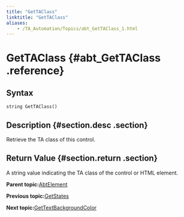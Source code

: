 ```yaml
--- 
title: "GetTAClass"
linktitle: "GetTAClass"
aliases: 
    - /TA_Automation/Topics/abt_GetTAClass_1.html
---
```

# GetTAClass {#abt_GetTAClass .reference}

## Syntax

`string GetTAClass()`

## Description {#section.desc .section}

Retrieve the TA class of this control.

## Return Value {#section.return .section}

A string value indicating the TA class of the control or HTML element.

**Parent topic:**[AbtElement](../../TA_Automation/Topics/abt_AbtElement.html)

**Previous topic:**[GetStates](../../TA_Automation/Topics/abt_GetStates_1.html)

**Next topic:**[GetTextBackgroundColor](../../TA_Automation/Topics/abt_AbtGetTextBackgroundColor_AbtElement.html)

